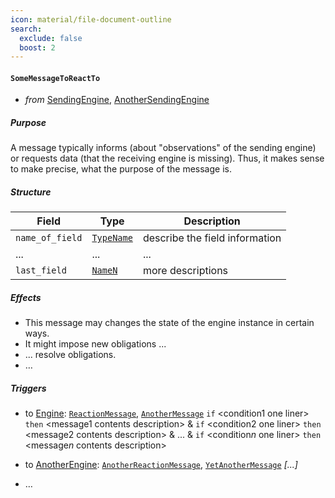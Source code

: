 ```yaml
---
icon: material/file-document-outline
search:
  exclude: false
  boost: 2
---
```


#### `SomeMessageToReactTo`

- _from_ [SendingEngine](#SendingEngine), [AnotherSendingEngine](#AnotherSendingEngine)

##### Purpose

A message typically informs (about "observations" of the sending engine)
or requests data (that the receiving engine is missing).
Thus, it makes sense to make precise, what the purpose of the message is.

##### Structure

| Field           | Type                    | Description                    |
| -----           | ----                    | -----------                    |
| `name_of_field` | [`TypeName`](#TypeLink) | describe the field information |
| ...             | ...                     | ...                            |
| `last_field`    | [`NameN`](#TypeNLink)   | more descriptions              |

##### Effects

- This message may changes the state of the engine instance in certain ways.
- It might impose new obligations ...
- ... resolve obligations.
- …

##### Triggers

- to [Engine](#Engine): [`ReactionMessage`](#ReactionMessage), [`AnotherMessage`](#AnotherMessage)
  `if` \<condition1 one liner\>
  `then` \<message1 contents description\>
  &
  `if` \<condition2 one liner\>
  `then` \<message2 contents description\>
  &
  ...
  &
  `if` \<condition$n$ one liner\>
  `then` \<message$n$ contents description\>

- to [AnotherEngine](#AnotherEngine): [`AnotherReactionMessage`](#AnoterReactionMessage), [`YetAnotherMessage`](#YetAnotherMessage)
  _\[...\]_
- …
